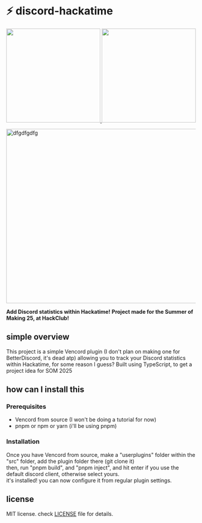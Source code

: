 # ⚡ discord-hackatime

<p align="center">
  <a href="https://example.com/auto-install">
    <img src="[autoinstall-fotor-bg-remover-2025090318359.png](https://github.com/user-attachments/assets/0a9ed8d9-3d44-48f5-893c-2d99515d5ba5)" width="250" />
  </a>
  <a href="https://example.com/source-install">
    <img src="[source-fotor-bg-remover-20250903183448.png](https://github.com/user-attachments/assets/74b3d1de-63ce-478e-8639-736e61861936)" width="250" />
  </a>
</p>

<img width="1385" height="464" alt="dfgdfgdfg" src="https://github.com/user-attachments/assets/045ae21b-d7a0-4793-9d39-4ee4c085afa1" />

**Add Discord statistics within Hackatime!**
**Project made for the Summer of Making 25, at HackClub!**

</div>

## simple overview
This project is a simple Vencord plugin (I don't plan on making one for BetterDiscord, it's dead atp) allowing you to track your Discord statistics within Hackatime, for some reason I guess?
Built using TypeScript, to get a project idea for SOM 2025

</div>

## how can I install this
### Prerequisites
- Vencord from source (I won't be doing a tutorial for now)
- pnpm or npm or yarn (i'll be using pnpm)

### Installation
Once you have Vencord from source, make a "userplugins" folder within the "src" folder, add the plugin folder there (git clone it)
<br>then, run "pnpm build", and "pnpm inject", and hit enter if you use the default discord client, otherwise select yours.
<br>it's installed! you can now configure it from regular plugin settings.

## license

MIT license. check [LICENSE](LICENSE) file for details.
